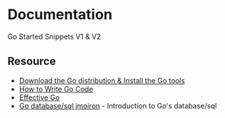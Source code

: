 # Documentation
Go Started Snippets V1 & V2

## Resource
- [Download the Go distribution & Install the Go tools](https://golang.org/doc/install)
- [How to Write Go Code](https://golang.org/doc/code.html)
- [Effective Go](https://golang.org/doc/effective_go.html)
- [Go database/sql jmoiron](http://jmoiron.net/blog/gos-database-sql) - Introduction to Go's database/sql
